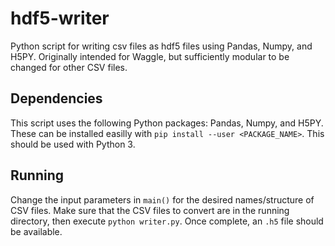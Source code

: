 # hdf5-writer

Python script for writing csv files as hdf5 files using Pandas, Numpy, and H5PY.
Originally intended for Waggle, but sufficiently modular to be changed for other CSV files.

## Dependencies

This script uses the following Python packages: Pandas, Numpy, and H5PY.
These can be installed easilly with `pip install --user <PACKAGE_NAME>`.
This should be used with Python 3.

## Running

Change the input parameters in `main()` for the desired names/structure of CSV files.
Make sure that the CSV files to convert are in the running directory, then execute
`python writer.py`. Once complete, an `.h5` file should be available.
